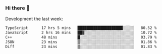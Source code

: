 ### Hi there 👋

Development the last week:
<!--START_SECTION:waka-->

```txt
TypeScript      17 hrs 5 mins   ████████████████████░░░░░   80.52 %
JavaScript      2 hrs 16 mins   ██▓░░░░░░░░░░░░░░░░░░░░░░   10.72 %
C++             48 mins         █░░░░░░░░░░░░░░░░░░░░░░░░   03.79 %
JSON            23 mins         ▒░░░░░░░░░░░░░░░░░░░░░░░░   01.86 %
Diff            23 mins         ▒░░░░░░░░░░░░░░░░░░░░░░░░   01.83 %
```

<!--END_SECTION:waka-->

<!--
**JASONPANGGO/jasonpanggo** is a ✨ _special_ ✨ repository because its `README.md` (this file) appears on your GitHub profile.

Here are some ideas to get you started:

- 🔭 I’m currently working on ...
- 🌱 I’m currently learning ...
- 👯 I’m looking to collaborate on ...
- 🤔 I’m looking for help with ...
- 💬 Ask me about ...
- 📫 How to reach me: ...
- 😄 Pronouns: ...
- ⚡ Fun fact: ...
-->
